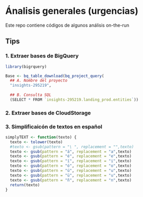 # Ánalisis generales (urgencias)
Este repo contiene códigos de algunos análisis on-the-run


## Tips
### 1. Extraer bases de BigQuery

```r
library(bigrquery)

Base <- bq_table_download(bq_project_query(
  ## A. Nombre del proyecto
  "insights-295219",
  
  ## B. Consulta SQL
  (SELECT * FROM `insights-295219.landing_prod.entities`)) 

```
### 2. Extraer bases de CloudStorage



### 3. Simplificaicón de textos en español

```r
simplyTEXT <- function(texto) {
  texto <- tolower(texto)
  #texto <- gsub(pattern = "\ ", replacement = "",texto)
  texto <- gsub(pattern = "á", replacement = "a",texto)
  texto <- gsub(pattern = "é", replacement = "e",texto)
  texto <- gsub(pattern = "í", replacement = "i",texto)
  texto <- gsub(pattern = "ó", replacement = "o",texto)
  texto <- gsub(pattern = "ú", replacement = "u",texto)
  texto <- gsub(pattern = "ü", replacement = "u",texto)
  texto <- gsub(pattern = "ñ", replacement = "n",texto)
  return(texto)
}

```
